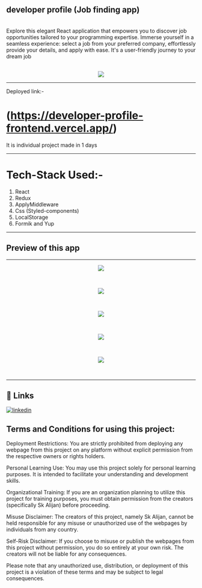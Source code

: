 ## developer profile (Job finding app)
<br>
Explore this elegant React application that empowers you to discover job opportunities tailored to your programming expertise. Immerse yourself in a seamless experience: select a job from your preferred company, effortlessly provide your details, and apply with ease. It's a user-friendly journey to your dream job    <br><br>
<p align="center"><img src="https://github.com/SK-ALIJAN/developer-profile-frontend/assets/106768235/c43c1f98-23cc-4301-bf63-1f202d6866de"></p> 


****************************************************************************************
Deployed link:-
# (https://developer-profile-frontend.vercel.app/)

It is individual project made in 1 days 

****************************************************************************************

# Tech-Stack Used:-
1. React 
2. Redux
3. ApplyMiddleware
4. Css (Styled-components)
5. LocalStorage
6. Formik and Yup
******************************************************************************************
## Preview of this app <br>
****************************************************************************************
<p align="center"><img src="https://github.com/SK-ALIJAN/developer-profile-frontend/assets/106768235/04e177da-d726-4682-bdf3-9f773ef88158"></p> <br>
<p align="center"><img src="https://github.com/SK-ALIJAN/developer-profile-frontend/assets/106768235/b963e14c-e24a-4315-a746-abf53a15a24f"></p> <br>
<p align="center"><img src="https://github.com/SK-ALIJAN/developer-profile-frontend/assets/106768235/2559549d-5752-4922-a625-5d03359306ca"></p> <br>
<p align="center"><img src="https://github.com/SK-ALIJAN/developer-profile-frontend/assets/106768235/3e5cac82-9d7a-4523-8368-4b5d5ab3bcf5"></p> <br>
<p align="center"><img src="https://github.com/SK-ALIJAN/developer-profile-frontend/assets/106768235/9747cdab-28fc-48c7-a972-643015b917d7"></p> <br>


****************************************************************************************

## 🔗 Links
[![linkedin](https://img.shields.io/badge/linkedin-0A66C2?style=for-the-badge&logo=linkedin&logoColor=white)](https://www.linkedin.com/in/alijan786/)



## Terms and Conditions for using this project:

Deployment Restrictions: You are strictly prohibited from deploying any webpage from this project on any platform without explicit permission from the respective owners or rights holders.

Personal Learning Use: You may use this project solely for personal learning purposes. It is intended to facilitate your understanding and development skills.

Organizational Training: If you are an organization planning to utilize this project for training purposes, you must obtain permission from the creators (specifically Sk Alijan) before proceeding.

Misuse Disclaimer: The creators of this project, namely Sk Alijan, cannot be held responsible for any misuse or unauthorized use of the webpages by individuals from any country.

Self-Risk Disclaimer: If you choose to misuse or publish the webpages from this project without permission, you do so entirely at your own risk. The creators will not be liable for any consequences.

Please note that any unauthorized use, distribution, or deployment of this project is a violation of these terms and may be subject to legal consequences.
